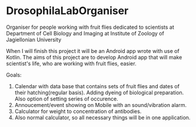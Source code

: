 # DrosophilaLabOrganiser
Organiser for people working with fruit flies dedicated to scientists at Department of Cell Biology and Imaging at Institute of Zoology of Jagiellonian University

When I will finish this project it will be an Android app wrote with use of Kotlin. 
The aims of this project are to develop Android app that will make scientist's life, who are working with fruit flies, easier.

Goals: 

1. Calendar with data base that contains sets of fruit flies and dates of their hatching(regular basis). Adding dyeing of biological preparation. Also option of setting series of occurence.
2. Annoucement/event showing on Mobile with an sound/vibration alarm.
3. Calculator for weight to concentration of antibodies.
4. Also normal calculator, so all necessary things will be in one application.

